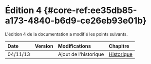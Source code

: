 # Édition 4 {#core-ref:ee35db85-a173-4840-b6d9-ce26eb93e01b}

L'édition 4 de la documentation a modifié les points suivants.


|     Date      | Version |      Modifications      |  Chapitre                |
| :----------   | :------ | :---------------------- | :----------------------- |
| 04/11/13      |         | Ajout de l'historique   |[Historique][histo]       |

[histo]:    #core-ref:e4cf4232-38e7-4673-afd1-5730c1a95c48